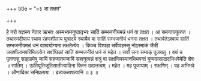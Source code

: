 +++
title = "०३ आ तक्षत"

+++

हे नरो यज्ञस्य नेतार ऋभवः अस्मभ्यमनुष्ठातृभ्यः सातिं सम्भजनीयमन्नं धनं वा तक्षत । आ समन्तात्कुरुत । तथास्मदीयाय रथाय रंहणशीलाय पुत्रादये रथायैव वा सातिं सम्भजनीयं धनमा तक्षत । तथार्वतेऽश्वाय सातिं सम्भजनीयमन्नं धनं वाश्वयोग्यमा तक्षतेत्येव । किञ्च विश्वहा सर्वेष्वहस्सु नोऽस्माकं जैत्रीं जयशीलामपरिमितत्वेन सर्वाधिकां सातिं सम्भजनीयं धनं सं महेत । सर्वो जनः सम्यक् पूजयतु । वयं च पृतनासु सङ्ग्रामेषु जामिं सहजातमजामिं सहानुत्पन्नं शत्रुं वा सक्षणिमस्मानभिभवन्तं युष्मत्प्रसादादभिभवेमेति शेषः ॥ सातिम् । ऊतियूतिजूतिसातीत्यादिना क्तिन उदात्तत्वम् । महेत । मह पूजायाम् । सक्षणिम् । षह अभिभवे । औणादिकः सनिप्रत्ययः । ढत्वकत्वषत्वानि ॥ ३ ॥